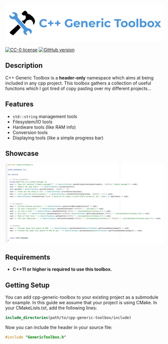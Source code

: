 ![](resources/logo/logo.png)

[![CC-0 license](https://img.shields.io/badge/License-CC--0-blue.svg)](https://creativecommons.org/licenses/by-nd/4.0)
[![GitHub version](https://badge.fury.io/gh/nadrino%2Fcpp-generic-toolbox.svg)](https://github.com/nadrino/cpp-generic-toolbox/releases/)



## Description

C++ Generic Toolbox is a **header-only** namespace which aims at being included in any cpp project. This toolbox gathers a collection of useful functions which I got tired of copy pasting over my different projects...

## Features

- `std::string` management tools
- Filesystem/IO tools
- Hardware tools (like RAM info)
- Conversion tools
- Displaying tools (like a simple progress bar)


## Showcase

![](resources/screenshot/screenExample.png)

## Requirements

- **C++11 or higher is required to use this toolbox.**

## Getting Setup

You can add cpp-generic-toolbox to your existing project as a submodule for example. In this guide we assume that your project is using CMake. In your CMakeLists.txt, add the following lines:

```cmake
include_directories(path/to/cpp-generic-toolbox/include)
```

Now you can include the header in your source file:

```c++
#include "GenericToolbox.h"
```
